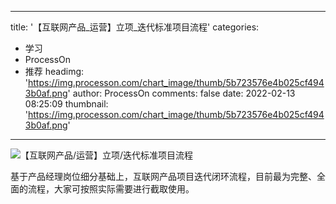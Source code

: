 
---
title: '【互联网产品_运营】立项_迭代标准项目流程'
categories: 
 - 学习
 - ProcessOn
 - 推荐
headimg: 'https://img.processon.com/chart_image/thumb/5b723576e4b025cf4943b0af.png'
author: ProcessOn
comments: false
date: 2022-02-13 08:25:09
thumbnail: 'https://img.processon.com/chart_image/thumb/5b723576e4b025cf4943b0af.png'
---

<div>   
<img class="thumb" alt="【互联网产品/运营】立项/迭代标准项目流程" src="https://img.processon.com/chart_image/thumb/5b723576e4b025cf4943b0af.png" referrerpolicy="no-referrer">
<p>基于产品经理岗位细分基础上，互联网产品项目迭代闭环流程，目前最为完整、全面的流程，大家可按照实际需要进行截取使用。</p>  
</div>
            